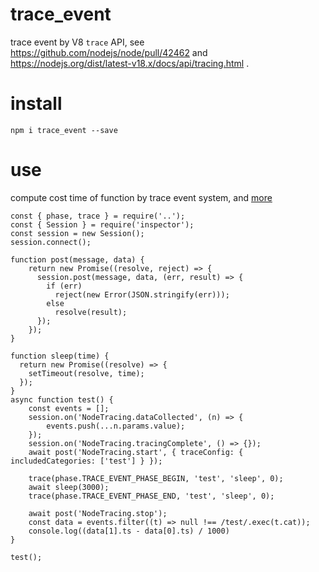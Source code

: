 # trace_event
trace event by V8 `trace` API, see https://github.com/nodejs/node/pull/42462 and https://nodejs.org/dist/latest-v18.x/docs/api/tracing.html .

# install
```
npm i trace_event --save
```

# use
compute cost time of function by trace event system, and [more](https://github.com/theanarkh/trace_event/tree/main/test)
```
const { phase, trace } = require('..');
const { Session } = require('inspector');
const session = new Session();
session.connect();

function post(message, data) {
    return new Promise((resolve, reject) => {
      session.post(message, data, (err, result) => {
        if (err)
          reject(new Error(JSON.stringify(err)));
        else
          resolve(result);
      });
    });
}

function sleep(time) {
  return new Promise((resolve) => {
    setTimeout(resolve, time);
  });
}
async function test() {
    const events = [];
    session.on('NodeTracing.dataCollected', (n) => {
        events.push(...n.params.value);
    });
    session.on('NodeTracing.tracingComplete', () => {});
    await post('NodeTracing.start', { traceConfig: { includedCategories: ['test'] } });

    trace(phase.TRACE_EVENT_PHASE_BEGIN, 'test', 'sleep', 0);
    await sleep(3000);
    trace(phase.TRACE_EVENT_PHASE_END, 'test', 'sleep', 0);

    await post('NodeTracing.stop');
    const data = events.filter((t) => null !== /test/.exec(t.cat));
    console.log((data[1].ts - data[0].ts) / 1000)
}

test();
```
